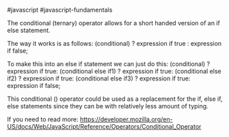 #javascript #javascript-fundamentals

The conditional (ternary) operator allows for a short handed version of an if else statement.

The way it works is as follows:
(conditional) ? expression if true : expression if false;

To make this into an else if statement we can just do this:
(conditional) ? expression if true:
(conditional else if1) ? expression if true:
(conditional else if2) ? expression if true:
(conditional else if3) ? expression if true:
expression if false;

This conditional () operator could be used as a replacement for the if, else if, else statements since they can be with relatively less amount of typing.

If you need to read more: https://developer.mozilla.org/en-US/docs/Web/JavaScript/Reference/Operators/Conditional_Operator
